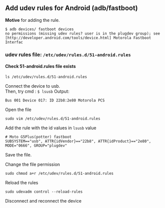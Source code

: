 ## Add udev rules for Android (adb/fastboot)

__Motive__ for adding the rule.  
```
$ adb devices/ fastboot devices
no permissions (missing udev rules? user is in the plugdev group); see [http://developer.android.com/tools/device.html]	Motorola Fastboot Interfac
```

### udev rules file: `/etc/udev/rules.d/51-android.rules`
#### Check 51-android.rules file exists
```
ls /etc/udev/rules.d/51-android.rules
```

Connect the device to usb.  
Then, try cmd : ```$ lsusb```
Output:
```
Bus 001 Device 017: ID 22b8:2e80 Motorola PCS
```
Open the file
```
sudo vim /etc/udev/rules.d/51-android.rules
```

Add the rule with the id values in ``lsusb`` value  
```
# Moto G5Plus(potter) fastboot
SUBSYSTEM=="usb", ATTR{idVendor}=="22b8", ATTR{idProduct}=="2e80", MODE="0666", GROUP="plugdev"
```
Save the file.

Change the file permission
```
sudo chmod a+r /etc/udev/rules.d/51-android.rules
```
Reload the rules
```
sudo udevadm control --reload-rules
```

Disconnect and reconnect the device

